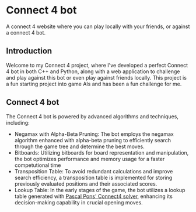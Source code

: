 # Connect 4 bot

A connect 4 website where you can play locally with your friends, or against a connect 4 bot. 

## Introduction

Welcome to my Connect 4 project, where I've developed a perfect Connect 4 bot in both C++ and Python, along with a web application to challenge and play against this bot or even play against friends locally. This project is a fun starting project into game AIs and has been a fun challenge for me.

## Connect 4 bot
The Connect 4 bot is powered by advanced algorithms and techniques, including:

- Negamax with Alpha-Beta Pruning: The bot employs the negamax    algorithm enhanced with alpha-beta pruning to efficiently search through the game tree and determine the best moves.
- Bitboards: Utilizing bitboards for board representation and manipulation, the bot optimizes performance and memory usage for a faster competutional time
- Transposition Table: To avoid redundant calculations and improve search efficiency, a transposition table is implemented for storing previously evaluated positions and their associated scores.
- Lookup Table: In the early stages of the game, the bot utilizes a lookup table generated with [Pascal Pons' Connect4 solver](https://github.com/PascalPons/connect4), enhancing its decision-making capability in crucial opening moves.
